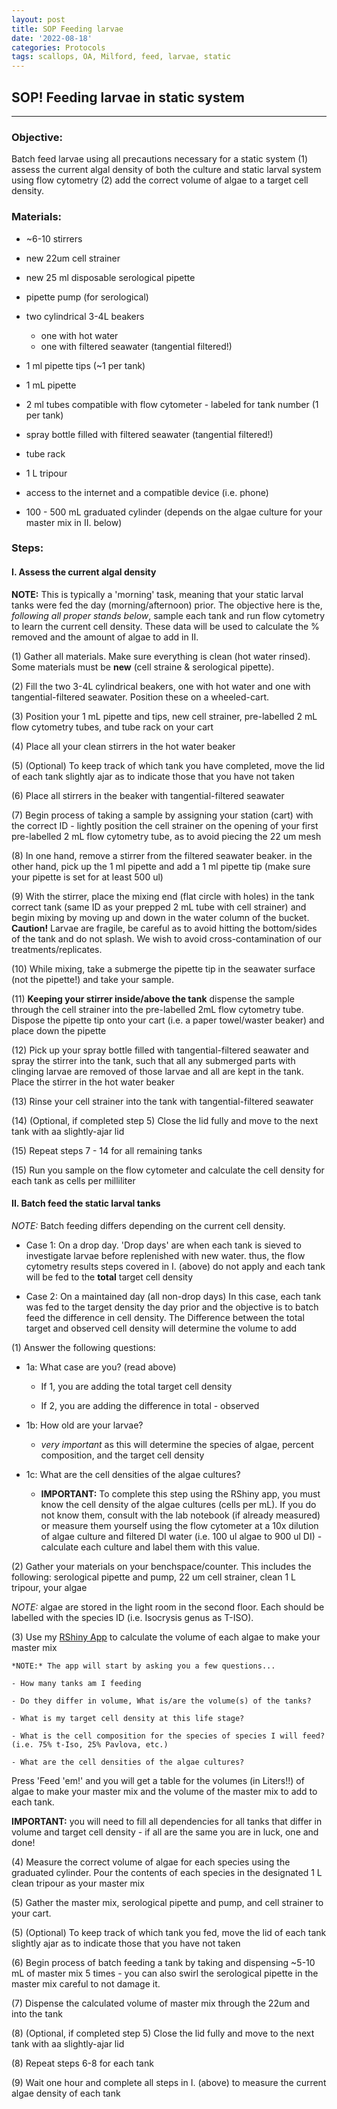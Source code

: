 ```yaml
---
layout: post
title: SOP Feeding larvae
date: '2022-08-18'
categories: Protocols
tags: scallops, OA, Milford, feed, larvae, static
---
```

## SOP! Feeding larvae in static system
----------
### Objective:
Batch feed larvae using all precautions necessary for a static system (1) assess the current algal density of both the culture and static larval system using flow cytometry (2) add the correct volume of algae to a target cell density.

### Materials:

- ~6-10 stirrers

- new 22um cell strainer

- new 25 ml disposable serological pipette

- pipette pump (for serological)

- two cylindrical 3-4L beakers

  - one with hot water
  - one with filtered seawater (tangential filtered!)

- 1 ml pipette tips (~1 per tank)

- 1 mL pipette

- 2 ml tubes compatible with flow cytometer - labeled for tank number (1 per tank)

- spray bottle filled with filtered seawater (tangential filtered!)

- tube rack

- 1 L tripour

- access to the internet and a compatible device (i.e. phone)

- 100 - 500 mL graduated cylinder (depends on the algae culture for your master mix in II. below)

### Steps:

#### I. Assess the current algal density

**NOTE:** This is typically a 'morning' task, meaning that your static larval tanks were fed the day (morning/afternoon) prior. The objective here is the, *following all proper stands below*, sample each tank and run flow cytometry to learn the current cell density. These data will be used to calculate the % removed and the amount of algae to add in II.

(1) Gather all materials. Make sure everything is clean (hot water rinsed). Some materials must be **new** (cell straine & serological pipette).

(2) Fill the two 3-4L cylindrical beakers, one with hot water and one with tangential-filtered seawater. Position these on a wheeled-cart.

(3) Position your 1 mL pipette and tips, new cell strainer, pre-labelled 2 mL flow cytometry tubes, and tube rack on your cart

(4) Place all your clean stirrers in the hot water beaker

(5) (Optional) To keep track of which tank you have completed, move the lid of each tank slightly ajar as to indicate those that you have not taken

(6) Place all stirrers in the beaker with tangential-filtered seawater

(7) Begin process of taking a sample by assigning your station (cart) with the correct ID - lightly position the cell strainer on the opening of your first pre-labelled 2 mL flow cytometry tube, as to avoid piecing the 22 um mesh

(8) In one hand, remove a stirrer from the filtered seawater beaker. in the other hand, pick up the 1 ml pipette and add a 1 ml pipette tip (make sure your pipette is set for at least 500 ul)

(9) With the stirrer, place the mixing end (flat circle with holes) in the tank correct tank (same ID as your prepped 2 mL tube with cell strainer) and begin mixing by moving up and down in the water column of the bucket. **Caution!** Larvae are fragile, be careful as to avoid hitting the bottom/sides of the tank and do not splash. We wish to avoid cross-contamination of our treatments/replicates.

(10) While mixing, take a submerge the pipette tip in the seawater surface (not the pipette!) and take your sample.

(11) **Keeping your stirrer inside/above the tank** dispense the sample through the cell strainer into the pre-labelled 2mL flow cytometry tube. Dispose the pipette tip onto your cart (i.e. a paper towel/waster beaker) and place down the pipette

(12) Pick up your spray bottle filled with tangential-filtered seawater and spray the stirrer into the tank, such that all any submerged parts with clinging larvae are removed of those larvae and all are kept in the tank. Place the stirrer in the hot water beaker

(13) Rinse your cell strainer into the tank with tangential-filtered seawater

(14) (Optional, if completed step 5) Close the lid fully and move to the next tank with aa slightly-ajar lid

(15) Repeat steps 7 - 14 for all remaining tanks

(15) Run you sample on the flow cytometer and calculate the cell density for each tank as cells per milliliter


#### II. Batch feed the static larval tanks


*NOTE:* Batch feeding differs depending on the current cell density.

  - Case 1: On a drop day.
   'Drop days' are when each tank is sieved to investigate larvae before replenished with new water. thus, the flow cytometry results steps covered in I. (above) do not apply and each tank will be fed to the **total** target cell density

   - Case 2: On a maintained day (all non-drop days)
   In this case, each tank was fed to the target density the day prior and the objective is to batch feed the difference in cell density. The Difference between the total target and observed cell density will determine the volume to add

(1) Answer the following questions:

- 1a: What case are you? (read above)

    - If 1, you are adding the total target cell density

    - If 2, you are adding the difference in total - observed

- 1b: How old are your larvae?

    - *very important* as this will determine the species of algae, percent composition, and the target cell density

- 1c: What are the cell densities of the algae cultures?

  - **IMPORTANT:** To complete this step using the RShiny app, you must know the cell density of the algae cultures (cells per mL). If you do not know them, consult with the lab notebook (if already measured) or measure them yourself using the flow cytometer at a 10x dilution of algae culture and filtered DI water (i.e. 100 ul algae to 900 ul
    DI) - calculate each culture and label them with this value.

(2) Gather your materials on your benchspace/counter. This includes the following: serological pipette and pump, 22 um cell strainer, clean 1 L tripour, your algae

*NOTE:* algae are stored in the light room in the second floor. Each should be labelled with the species ID (i.e. Isocrysis genus as T-ISO).

(3) Use my [RShiny App](https://sam-geoduck.shinyapps.io/larvae_feed_ui_and_server/) to calculate the volume of each algae to make your master mix

    *NOTE:* The app will start by asking you a few questions...

    - How many tanks am I feeding

    - Do they differ in volume, What is/are the volume(s) of the tanks?

    - What is my target cell density at this life stage?

    - What is the cell composition for the species of species I will feed? (i.e. 75% t-Iso, 25% Pavlova, etc.)

    - What are the cell densities of the algae cultures?

Press 'Feed 'em!' and you will get a table for the volumes (in Liters!!) of algae to make your master mix and the volume of the master mix to add to each tank.

**IMPORTANT:** you will need to fill all dependencies for all tanks that differ in volume and target cell density - if all are the same you are in luck, one and done!

(4) Measure the correct volume of algae for each species using the graduated cylinder. Pour the contents of each species in the designated 1 L clean tripour as your master mix

(5) Gather the master mix, serological pipette and pump, and cell strainer to your cart.

(5) (Optional) To keep track of which tank you fed, move the lid of each tank slightly ajar as to indicate those that you have not taken

(6) Begin process of batch feeding a tank by taking and dispensing ~5-10 mL of master mix 5 times - you can also swirl the serological pipette in the master mix careful to not damage it.

(7) Dispense the calculated volume of master mix through the 22um and into the tank

(8) (Optional, if completed step 5) Close the lid fully and move to the next tank with aa slightly-ajar lid

(8) Repeat steps 6-8 for each tank

(9) Wait one hour and complete all steps in I. (above) to measure the current algae density of each tank
